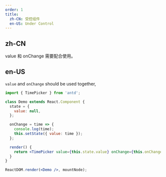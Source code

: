```yaml
---
order: 1
title:
  zh-CN: 受控组件
  en-US: Under Control
---
```


## zh-CN

value 和 onChange 需要配合使用。

## en-US

`value` and `onChange` should be used together,

```jsx
import { TimePicker } from 'antd';

class Demo extends React.Component {
  state = {
    value: null,
  };

  onChange = time => {
    console.log(time);
    this.setState({ value: time });
  };

  render() {
    return <TimePicker value={this.state.value} onChange={this.onChange} />;
  }
}

ReactDOM.render(<Demo />, mountNode);
```
